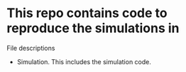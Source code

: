 # This repo contains code to reproduce the simulations in 

File descriptions
* Simulation. This includes the simulation code.
